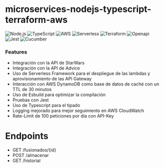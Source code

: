 # microservices-nodejs-typescript-terraform-aws

![Node.js](https://img.shields.io/badge/node.js-6DA55F?style=for-the-badge&logo=node.js&logoColor=white)
![TypeScript](https://img.shields.io/badge/TypeScript-%23007ACC.svg?style=for-the-badge&logo=typescript&logoColor=white)
![AWS](https://img.shields.io/badge/AWS-%23FF9900.svg?style=for-the-badge&logo=amazon-aws&logoColor=white)
![Serverless](https://img.shields.io/badge/Serverless-%23000000.svg?style=for-the-badge&logo=serverless&logoColor=white)
![Terraform](https://img.shields.io/badge/Terraform-%23734F96.svg?style=for-the-badge&logo=terraform&logoColor=white)
![Openapi](https://img.shields.io/badge/OpenAPI-%23000000.svg?style=for-the-badge&logo=openapi-initiative&logoColor=white)
![Jest](https://img.shields.io/badge/Jest-%23C21325.svg?style=for-the-badge&logo=Jest&logoColor=white)
![Cucumber](https://img.shields.io/badge/Cucumber-%23000000.svg?style=for-the-badge&logo=cucumber&logoColor=white)

### Features

- Integración con la API de StarWars
- Integración con la API de Advice
- Uso de Serverless Framework para el despliegue de las lambdas y aprovisionamiento de las API Gateway
- Interacción con AWS DynamoDB como base de datos de caché con un TTL de 30 minutos
- Uso de Esbuild para optimizar la compilación
- Pruebas con Jest
- Uso de Typescript para el tipado
- Logging mejorado para mejor seguimiento en AWS CloudWatch
- Rate-Limit de 100 peticiones por día con API-Key

# Endpoints

- GET /fusionados/{id}
- POST /almacenar
- GET /historial
